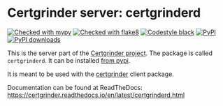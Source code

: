 # Certgrinder server: certgrinderd

[![Checked with mypy](../docs/badges/mypy_badge.svg)](http://mypy-lang.org/)
[![Checked with flake8](../docs/badges/flake8-OK-green.svg)](http://flake8.pycqa.org/en/latest/)
[![Codestyle black](../docs/badges/black.svg)](https://github.com/psf/black/)
[![PyPI](https://img.shields.io/pypi/v/certgrinderd.svg)](https://pypi.org/project/certgrinderd/)
[![PyPI downloads](https://img.shields.io/pypi/dm/certgrinderd.svg)](https://pypi.org/project/certgrinderd/)

This is the server part of the [Certgrinder project](https://certgrinder.readthedocs.io/en/latest/introduction.html). The package is called ``certgrinderd``. It can be installed [from pypi](https://pypi.org/project/certgrinderd/).

It is meant to be used with the [certgrinder](https://pypi.org/project/certgrinder/) client package.

Documentation can be found at ReadTheDocs: https://certgrinder.readthedocs.io/en/latest/certgrinderd.html
